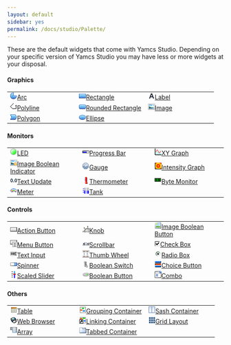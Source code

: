 ```yaml
---
layout: default
sidebar: yes
permalink: /docs/studio/Palette/
---
```


These are the default widgets that come with Yamcs Studio. Depending on your specific version of Yamcs Studio you may have less or more widgets at your disposal.

#### Graphics

<table class="inline image-overview">
    <tr>
        <td width="33%">
            <a href="/docs/studio/Graphics/#arc">
                <img src="/assets/studio/icons/widgets/arc.png">Arc
            </a>
        </td>
        <td width="33%">
            <a href="/docs/studio/Graphics/#rectangle">
                <img src="/assets/studio/icons/widgets/rectangle2.png">Rectangle
            </a>
        </td>
        <td width="33%">
            <a href="/docs/studio/Graphics/#label">
                <img src="/assets/studio/icons/widgets/label.png">Label
            </a>
        </td>
    </tr>
    <tr>
        <td>
            <a href="/docs/studio/Graphics/#polyline">
                <img src="/assets/studio/icons/widgets/polyline.gif">Polyline
            </a>
        </td>
        <td>
            <a href="/docs/studio/Graphics/#rounded-rectangle">
                <img src="/assets/studio/icons/widgets/roundedRectangle.png">Rounded Rectangle
            </a>
        </td>
        <td>
            <a href="/docs/studio/Graphics/#image">
                <img src="/assets/studio/icons/widgets/image.gif">Image
            </a>
        </td>
    </tr>
    <tr>
        <td>
            <a href="/docs/studio/Graphics/#polygon">
                <img src="/assets/studio/icons/widgets/polygon.png">Polygon
            </a>
        </td>
        <td>
            <a href="/docs/studio/Graphics/#ellipse">
                <img src="/assets/studio/icons/widgets/ellipse2.png">Ellipse
            </a>
        </td>
        <td></td>
    </tr>
</table>

#### Monitors

<table class="inline image-overview">
    <tr>
        <td width="33%">
            <a href="/docs/studio/Monitors/#led">
                <img src="/assets/studio/icons/widgets/LED.png">LED
            </a>
        </td>
        <td width="33%">
            <a href="/docs/studio/Monitors/#progress-bar">
                <img src="/assets/studio/icons/widgets/ProgressBar.gif">Progress Bar
            </a>
        </td>
        <td width="33%">
            <a href="/docs/studio/Monitors/#xy-graph">
                <img src="/assets/studio/icons/widgets/XYGraph.gif">XY Graph
            </a>
        </td>
    </tr>
    <tr>
        <td>
            <a href="/docs/studio/Monitors/#image-boolean-indicator">
                <img src="/assets/studio/icons/widgets/imageBooleanindicator.gif">Image Boolean Indicator
            </a>
        </td>
        <td>
            <a href="/docs/studio/Monitors/#gauge">
                <img src="/assets/studio/icons/widgets/gauge2.png">Gauge
            </a>
        </td>
        <td>
            <a href="/docs/studio/Monitors/#intensity-graph">
                <img src="/assets/studio/icons/widgets/intensityGraph.png">Intensity Graph
            </a>
        </td>
    </tr>
    <tr>
        <td>
            <a href="/docs/studio/Monitors/#text-update">
                <img src="/assets/studio/icons/widgets/textUpdate.png">Text Update
            </a>
        </td>
        <td>
            <a href="/docs/studio/Monitors/#thermometer">
                <img src="/assets/studio/icons/widgets/thermo.gif">Thermometer
            </a>
        </td>
        <td>
            <a href="/docs/studio/Monitors/#byte-monitor">
                <img src="/assets/studio/icons/widgets/ByteMonitor.png">Byte Monitor
            </a>
        </td>
    </tr>
    <tr>
        <td>
            <a href="/docs/studio/Monitors/#meter">
                <img src="/assets/studio/icons/widgets/XMeter.png">Meter
            </a>
        </td>
        <td>
            <a href="/docs/studio/Monitors/#tank">
                <img src="/assets/studio/icons/widgets/tank.png">Tank
            </a>
        </td>
        <td></td>
    </tr>
</table>

#### Controls

<table class="inline image-overview">
    <tr>
        <td width="33%">
            <a href="/docs/studio/Controls/#action-button">
                <img src="/assets/studio/icons/widgets/actionbutton.gif">Action Button
            </a>
        </td>
        <td width="33%">
            <a href="/docs/studio/Controls/#knob">
                <img src="/assets/studio/icons/widgets/knob.gif">Knob
            </a>
        </td>
        <td width="33%">
            <a href="/docs/studio/Controls/#image-boolean-button">
                <img src="/assets/studio/icons/widgets/imageButton.gif">Image Boolean Button
            </a>
        </td>
    </tr>
    <tr>
        <td>
            <a href="/docs/studio/Controls/#menu-button">
                <img src="/assets/studio/icons/widgets/menubutton.gif">Menu Button
            </a>
        </td>
        <td>
            <a href="/docs/studio/Controls/#scrollbar">
                <img src="/assets/studio/icons/widgets/scrollbar.png">Scrollbar
            </a>
        </td>
        <td>
            <a href="/docs/studio/Controls/#check-box">
                <img src="/assets/studio/icons/widgets/checkboxenabledon.gif">Check Box
            </a>
        </td>
    </tr>
    <tr>
        <td>
            <a href="/docs/studio/Controls/#text-input">
                <img src="/assets/studio/icons/widgets/textinput.png">Text Input
            </a>
        </td>
        <td>
            <a href="/docs/studio/Controls/#thumb-wheel">
                <img src="/assets/studio/icons/widgets/thumbwheel.gif">Thumb Wheel
            </a>
        </td>
        <td>
            <a href="/docs/studio/Controls/#radio-box">
                <img src="/assets/studio/icons/widgets/radiobutton.gif">Radio Box
            </a>
        </td>
    </tr>
    <tr>
        <td>
            <a href="/docs/studio/Controls/#spinner">
                <img src="/assets/studio/icons/widgets/Spinner.gif">Spinner
            </a>
        </td>
        <td>
            <a href="/docs/studio/Controls/#boolean-switch">
                <img src="/assets/studio/icons/widgets/BoolSwitch.gif">Boolean Switch
            </a>
        </td>
        <td>
            <a href="/docs/studio/Controls/#choice-button">
                <img src="/assets/studio/icons/widgets/ChoiceButton.png">Choice Button
            </a>
        </td>
    </tr>
    <tr>
        <td>
            <a href="/docs/studio/Controls/#scaled-slider">
                <img src="/assets/studio/icons/widgets/scaled_slider.gif">Scaled Slider
            </a>
        </td>
        <td>
            <a href="/docs/studio/Controls/#boolean-button">
                <img src="/assets/studio/icons/widgets/BoolButton.gif">Boolean Button
            </a>
        </td>
        <td>
            <a href="/docs/studio/Controls/#combo">
                <img src="/assets/studio/icons/widgets/combo.gif">Combo
            </a>
        </td>
    </tr>
</table>

#### Others

<table class="inline image-overview">
    <tr>
        <td width="33%">
            <a href="/docs/studio/Other_Widgets/#table">
                <img src="/assets/studio/icons/widgets/table.gif">Table
            </a>
        </td>
        <td width="33%">
            <a href="/docs/studio/Other_Widgets/#grouping-container">
                <img src="/assets/studio/icons/widgets/groupContainer.png">Grouping Container
            </a>
        </td>
        <td width="33%">
            <a href="/docs/studio/Other_Widgets/#sash-container">
                <img src="/assets/studio/icons/widgets/SashContainer.png">Sash Container
            </a>
        </td>
    </tr>
    <tr>
        <td>
            <a href="/docs/studio/Other_Widgets/#web-browser">
                <img src="/assets/studio/icons/widgets/web_browser.png">Web Browser
            </a>
        </td>
        <td>
            <a href="/docs/studio/Other_Widgets/#linking-container">
                <img src="/assets/studio/icons/widgets/linkingcontainer.png">Linking Container
            </a>
        </td>
        <td>
            <a href="/docs/studio/Other_Widgets/#grid-layout">
                <img src="/assets/studio/icons/widgets/grid.gif">Grid Layout
            </a>
        </td>
    </tr>
    <tr>
        <td>
            <a href="/docs/studio/Other_Widgets/#array">
                <img src="/assets/studio/icons/widgets/array.gif">Array
            </a>
        </td>
        <td>
            <a href="/docs/studio/Other_Widgets/#tabbed-container">
                <img src="/assets/studio/icons/widgets/tab.png">Tabbed Container
            </a>
        </td>
        <td></td>
    </tr>
</table>
